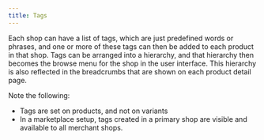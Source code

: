 ```yaml
---
title: Tags
---
```


Each shop can have a list of tags, which are just predefined words or phrases, and one or more of these tags can then be added to each product in that shop. Tags can be arranged into a hierarchy, and that hierarchy then becomes the browse menu for the shop in the user interface. This hierarchy is also reflected in the breadcrumbs that are shown on each product detail page.

Note the following:
- Tags are set on products, and not on variants
- In a marketplace setup, tags created in a primary shop are visible and available to all merchant shops.
